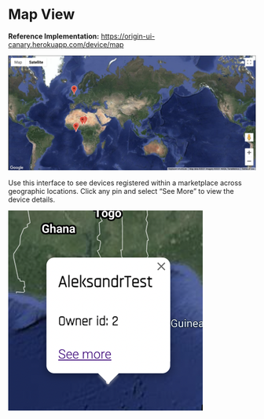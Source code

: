 # Map View

**Reference Implementation:** https://origin-ui-canary.herokuapp.com/device/map 

![Map View](../images/deviceMgmtImages/Map.png)

Use this interface to see devices registered within a marketplace across geographic locations. Click any pin and select “See More” to view the device details.

![Map See More](../images/deviceMgmtImages/MapHover.png)
